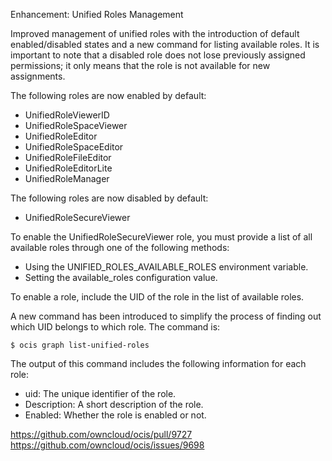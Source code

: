 Enhancement: Unified Roles Management

Improved management of unified roles with the introduction of default enabled/disabled states and a new command for listing available roles.
It is important to note that a disabled role does not lose previously assigned permissions;
it only means that the role is not available for new assignments.

The following roles are now enabled by default:

- UnifiedRoleViewerID
- UnifiedRoleSpaceViewer
- UnifiedRoleEditor
- UnifiedRoleSpaceEditor
- UnifiedRoleFileEditor
- UnifiedRoleEditorLite
- UnifiedRoleManager

The following roles are now disabled by default:

- UnifiedRoleSecureViewer

To enable the UnifiedRoleSecureViewer role, you must provide a list of all available roles through one of the following methods:

- Using the UNIFIED_ROLES_AVAILABLE_ROLES environment variable.
- Setting the available_roles configuration value.

To enable a role, include the UID of the role in the list of available roles.

A new command has been introduced to simplify the process of finding out which UID belongs to which role. The command is:

```
$ ocis graph list-unified-roles
```

The output of this command includes the following information for each role:

- uid: The unique identifier of the role.
- Description: A short description of the role.
- Enabled: Whether the role is enabled or not.

https://github.com/owncloud/ocis/pull/9727
https://github.com/owncloud/ocis/issues/9698
